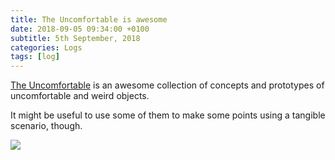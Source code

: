 ```yaml
---
title: The Uncomfortable is awesome
date: 2018-09-05 09:34:00 +0100
subtitle: 5th September, 2018
categories: Logs
tags: [log]
---
```


[The Uncomfortable](https://www.theuncomfortable.com/) is an awesome collection of concepts and prototypes of uncomfortable and weird objects.

It might be useful to use some of them to make some points using a tangible scenario, though.

![](/assets/log/n584_screencapture-theuncomfortable-2018-09-05-12_11_26.png)